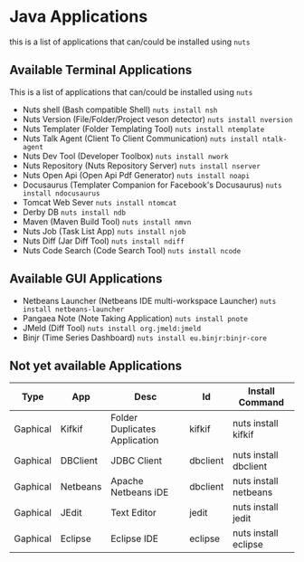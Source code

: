 # Java Applications
this is a list of applications that can/could be installed using ```nuts``` 

## Available Terminal Applications

This is a list of applications that can/could be installed using ```nuts```

* Nuts shell (Bash compatible Shell)
```nuts install nsh```
* Nuts Version (File/Folder/Project veson detector)
```nuts install nversion```
* Nuts Templater (Folder Templating Tool)
```nuts install ntemplate```
* Nuts Talk Agent (Client To Client Communication)
```nuts install ntalk-agent```
* Nuts Dev Tool (Developer Toolbox)
```nuts install nwork```
* Nuts Repository (Nuts Repository Server)
```nuts install nserver```
* Nuts Open Api (Open Api Pdf Generator)
```nuts install noapi```
* Docusaurus (Templater Companion for Facebook's Docusaurus)
```nuts install ndocusaurus```
* Tomcat Web Sever
```nuts install ntomcat```
* Derby DB
```nuts install ndb```
* Maven (Maven Build Tool)
```nuts install nmvn```
* Nuts Job (Task List App)
```nuts install njob```
* Nuts Diff (Jar Diff Tool)
```nuts install ndiff```
* Nuts Code Search (Code Search Tool)
```nuts install ncode```

## Available GUI Applications

* Netbeans Launcher (Netbeans IDE multi-workspace Launcher)
  ```nuts install netbeans-launcher```
* Pangaea Note (Note Taking Application)
  ```nuts install pnote```
* JMeld (Diff Tool)
  ```nuts install org.jmeld:jmeld```
* Binjr (Time Series Dashboard)
  ```nuts install eu.binjr:binjr-core```


## Not yet available Applications

| Type     | App      | Desc                          | Id       | Install Command               |
|----------|----------|-------------------------------|----------|-------------------------------|
|Gaphical  | Kifkif   | Folder Duplicates Application | kifkif   | nuts install kifkif           |
|Gaphical  | DBClient | JDBC Client                   | dbclient | nuts install dbclient         |
|Gaphical  | Netbeans | Apache Netbeans iDE           | dbclient | nuts install netbeans         |
|Gaphical  | JEdit    | Text Editor                   | jedit    | nuts install jedit            |
|Gaphical  | Eclipse  | Eclipse IDE                   | eclipse  | nuts install eclipse          |
